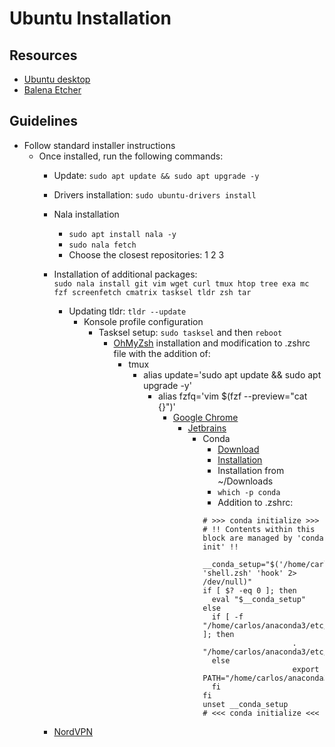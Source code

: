 # Ubuntu Installation

## Resources
- [Ubuntu desktop](https://ubuntu.com/desktop)
- [Balena Etcher](https://etcher.balena.io/)

## Guidelines
- Follow standard installer instructions
  - Once installed, run the following commands:
      - Update: `sudo apt update && sudo apt upgrade -y`
      - Drivers installation: `sudo ubuntu-drivers install`
      - Nala installation
          - `sudo apt install nala -y`
          - `sudo nala fetch`
          - Choose the closest repositories: 1 2 3
      - Installation of additional packages: <br> `sudo nala install git vim wget curl tmux htop tree exa mc fzf screenfetch cmatrix tasksel tldr zsh tar`
        - Updating tldr: `tldr --update`
          - Konsole profile configuration
            - Tasksel setup: `sudo tasksel` and then `reboot`
              - [OhMyZsh](https://ohmyz.sh/) installation and modification to .zshrc file with the addition of:
                  - tmux
                    - alias update='sudo apt update && sudo apt upgrade -y'
                      - alias fzfq='vim $(fzf --preview="cat {}")'
                        - [Google Chrome](https://www.google.com/intl/en_ca/chrome/browser-tools/?_gl=1*s5hvhi*_up*MQ..&gclid=CjwKCAjw26KxBhBDEiwAu6KXt_e_dRbUCJ1vUH1odxXLxlWIO1XV-5hSB9Yu95_h-CX7pVosoG83VxoC9rYQAvD_BwE&gclsrc=aw.ds)
                          - [Jetbrains](https://www.jetbrains.com/toolbox-app/)
                            - Conda
                                - [Download](https://www.anaconda.com/download)
                                - [Installation](https://docs.anaconda.com/free/anaconda/install/linux/)
                                - Installation from ~/Downloads
                                - `which -p conda`
                                - Addition to .zshrc:
                                ```
                                # >>> conda initialize >>>
                                # !! Contents within this block are managed by 'conda init' !!
                                  __conda_setup="$('/home/carlos/anaconda3/bin/conda' 'shell.zsh' 'hook' 2> /dev/null)"
                                if [ $? -eq 0 ]; then
                                  eval "$__conda_setup"
                                else
                                  if [ -f "/home/carlos/anaconda3/etc/profile.d/conda.sh" ]; then
                                                    . "/home/carlos/anaconda3/etc/profile.d/conda.sh"
                                  else
                                                    export PATH="/home/carlos/anaconda3/bin:$PATH"
                                  fi
                                fi
                                unset __conda_setup
                                # <<< conda initialize <<<
                                ```
            
    - [NordVPN](https://nordvpn.com/offer/download/linux/?vpn=brand&nc=Search_-_Canada_-_Brand_+_Generic_-_Exact+Phrase_-_EN_-_DMT_-_USD&ns=google&nm=cpc&nt=nordvpn%20linux&gad_source=1&gclid=CjwKCAjw26KxBhBDEiwAu6KXt4OJ4wDqfa1xy-fR75WhaF3dcLMx5qw-fe20BdDtouIYYgWjV6nJwhoCFPoQAvD_BwE)